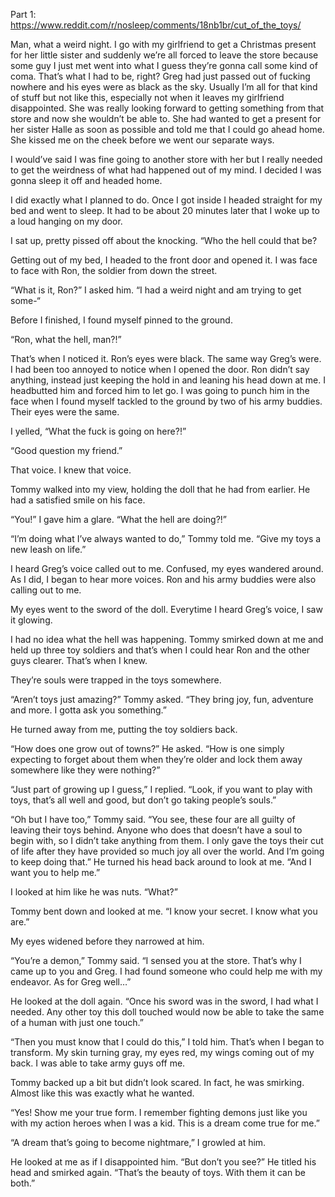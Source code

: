 Part 1: https://www.reddit.com/r/nosleep/comments/18nb1br/cut_of_the_toys/

Man, what a weird night. I go with my girlfriend to get a Christmas present for her little sister and suddenly we’re all forced to leave the store because some guy I just met went into what I guess they’re gonna call some kind of coma. That’s what I had to be, right? Greg had just passed out of fucking nowhere and his eyes were as black as the sky. Usually I’m all for that kind of stuff but not like this, especially not when it leaves my girlfriend disappointed. She was really looking forward to getting something from that store and now she wouldn’t be able to. She had wanted to get a present for her sister Halle as soon as possible and told me that I could go ahead home. She kissed me on the cheek before we went our separate ways.

I would’ve said I was fine going to another store with her  but I really needed to get the weirdness of what had happened out of my mind. I decided I was gonna sleep it off and headed home. 

I did exactly what I planned to do. Once I got inside I headed straight for my bed and went to sleep. It had to be about 20 minutes later that I woke up to a loud hanging on my door.

I sat up, pretty pissed off about the knocking. “Who the hell could that be?

Getting out of my bed, I headed to the front door and opened it. I was face to face with Ron, the soldier from down the street.

“What is it, Ron?” I asked him. “I had a weird night and am trying to get some-“

Before I finished, I found myself pinned to the ground.

“Ron, what the hell, man?!”

That’s when I noticed it. Ron’s eyes were black. The same way Greg’s were. I had been too annoyed to notice when I opened the door. Ron didn’t say anything, instead just keeping the hold in and leaning his head down at me. I headbutted him and forced him to let go. I was going to punch him in the face when I found myself tackled to the ground by two of his army buddies. Their eyes were the same.

I yelled, “What the fuck is going on here?!”

“Good question my friend.”

That voice. I knew that voice. 

Tommy walked into my view, holding the doll that he had from earlier. He had a satisfied smile on his face.

“You!” I gave him a glare. “What the hell are doing?!”

“I’m doing what I’ve always wanted to do,” Tommy told me. “Give my toys a new leash on life.”

I heard Greg’s voice called out to me. Confused, my eyes wandered around. As I did, I began to hear more voices. Ron and his army buddies were also calling out to me.

My eyes went to the sword of the doll. Everytime I heard Greg’s voice, I saw it glowing.

I had no idea what the hell was happening. Tommy smirked down at me and held up three toy soldiers and that’s when I could hear Ron and the other guys clearer. That’s when I knew.

They’re souls were trapped in the toys somewhere.

“Aren’t toys just amazing?” Tommy asked. “They bring joy, fun, adventure and more. I gotta ask you something.”

He turned away from me, putting the toy soldiers back.

“How does one grow out of towns?” He asked. “How is one simply expecting to forget about them when they’re older and lock them away somewhere like they were nothing?”

“Just part of growing up I guess,” I replied. “Look, if you want to play with toys, that’s all well and good, but don’t go taking people’s souls.”

“Oh but I have too,” Tommy said. “You see, these four are all guilty of leaving  their toys behind. Anyone who does that doesn’t have a soul to begin with, so I didn’t take anything from them. I only gave the toys their cut of life after they have provided so much joy all over the world. And I’m going to keep doing that.” He turned his head back around to look at me. “And I want you to help me.”

I looked at him  like he was nuts. “What?”

Tommy bent down and looked at me. “I know your secret. I know what you are.”

My eyes widened before they narrowed at him.

“You’re a demon,” Tommy said. “I sensed you at the store. That’s why I came up to you and Greg. I had found someone who could help me with my endeavor. As for Greg well…”

He looked at the doll again. “Once his sword was in the sword, I had what I needed. Any other toy this doll touched would now be able to take the same of a human with just one touch.”

“Then you must know that I could do this,” I told him. That’s when I began to transform. My skin turning gray, my eyes red, my wings coming out of my back. I was able to take army guys off me.

Tommy backed up a bit but didn’t look scared. In fact, he was smirking. Almost like this was exactly what he wanted.

“Yes! Show me your true form. I remember fighting demons just like you with my action heroes when I was a kid. This is a dream come true for me.”

“A dream that’s going to become nightmare,” I growled at him.

He looked at me as if I disappointed him. “But don’t you see?” He titled his head and smirked again. “That’s the beauty of toys. With them it can be both.”